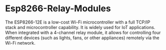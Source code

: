 # Esp8266-Relay-Modules
The ESP8266-12E is a low-cost Wi-Fi microcontroller with a full TCP/IP stack and microcontroller capability. It is widely used for IoT applications. When integrated with a 4-channel relay module, it allows for controlling four different devices (such as lights, fans, or other appliances) remotely via the Wi-Fi network.

